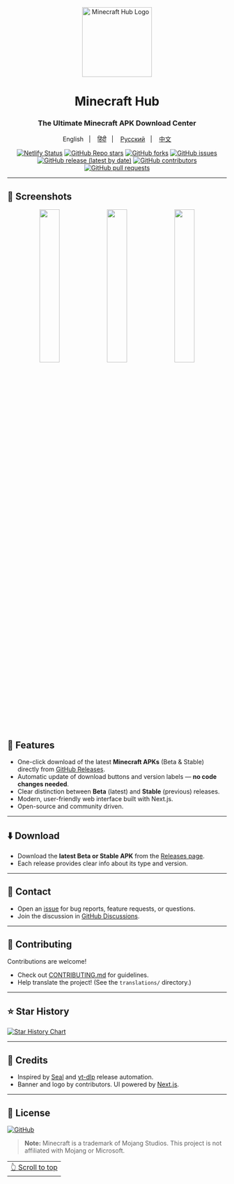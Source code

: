 <div align="center">

<img src="public/icon.png" width="160" height="160" align="center" alt="Minecraft Hub Logo">

# Minecraft Hub

### The Ultimate Minecraft APK Download Center

English
&nbsp;&nbsp;| &nbsp;&nbsp;
<a href="https://github.com/HexaGhost-09/minecraft-hub/blob/main/translations/README-hi.md">हिंदी</a>
&nbsp;&nbsp;| &nbsp;&nbsp;
<a href="https://github.com/HexaGhost-09/minecraft-hub/blob/main/translations/README-ru.md">Русский</a>
&nbsp;&nbsp;| &nbsp;&nbsp;
<a href="https://github.com/HexaGhost-09/minecraft-hub/blob/main/translations/README-zh.md">中文</a>
<!-- Add more translations as they become available -->

[![Netlify Status](https://api.netlify.com/api/v1/badges/68b21e10-91e8-462b-94d2-dd19348451eb/deploy-status)](https://app.netlify.com/projects/the-minecraft-hub/deploys)
[![GitHub Repo stars](https://img.shields.io/github/stars/HexaGhost-09/minecraft-hub?style=flat&logo=github)](https://github.com/HexaGhost-09/minecraft-hub/stargazers)
[![GitHub forks](https://img.shields.io/github/forks/HexaGhost-09/minecraft-hub?style=flat&logo=github)](https://github.com/HexaGhost-09/minecraft-hub/network)
[![GitHub issues](https://img.shields.io/github/issues/HexaGhost-09/minecraft-hub)](https://github.com/HexaGhost-09/minecraft-hub/issues)
[![GitHub release (latest by date)](https://img.shields.io/github/v/release/HexaGhost-09/minecraft-hub)](https://github.com/HexaGhost-09/minecraft-hub/releases)
[![GitHub contributors](https://img.shields.io/github/contributors/HexaGhost-09/minecraft-hub)](https://github.com/HexaGhost-09/minecraft-hub/graphs/contributors)
[![GitHub pull requests](https://img.shields.io/github/issues-pr/HexaGhost-09/minecraft-hub)](https://github.com/HexaGhost-09/minecraft-hub/pulls)

</div>

---

## 📱 Screenshots

<div align="center">
  <img src="public/screenshots/1.png" width="30%" />
  <img src="public/screenshots/2.png" width="30%" />
  <img src="public/screenshots/3.png" width="30%" />
  <!-- Add more screenshots as needed -->
</div>

<br>

## 📖 Features

- One-click download of the latest **Minecraft APKs** (Beta & Stable) directly from [GitHub Releases](https://github.com/HexaGhost-09/minecraft-hub/releases).
- Automatic update of download buttons and version labels — **no code changes needed**.
- Clear distinction between **Beta** (latest) and **Stable** (previous) releases.
- Modern, user-friendly web interface built with Next.js.
- Open-source and community driven.

---

## ⬇️ Download

- Download the **latest Beta or Stable APK** from the [Releases page](https://github.com/HexaGhost-09/minecraft-hub/releases).
- Each release provides clear info about its type and version.

---

## 💬 Contact

- Open an [issue](https://github.com/HexaGhost-09/minecraft-hub/issues) for bug reports, feature requests, or questions.
- Join the discussion in [GitHub Discussions](https://github.com/HexaGhost-09/minecraft-hub/discussions).

---

## 🤝 Contributing

Contributions are welcome!

- Check out [CONTRIBUTING.md](https://github.com/HexaGhost-09/minecraft-hub/blob/main/CONTRIBUTING.md) for guidelines.
- Help translate the project! (See the `translations/` directory.)

---

## ⭐️ Star History

[![Star History Chart](https://api.star-history.com/svg?repos=HexaGhost-09/minecraft-hub&type=Timeline)](https://star-history.com/#HexaGhost-09/minecraft-hub&Timeline)

---

## 🧱 Credits

- Inspired by [Seal](https://github.com/JunkFood02/Seal) and [yt-dlp](https://github.com/yt-dlp/yt-dlp) release automation.
- Banner and logo by contributors. UI powered by [Next.js](https://nextjs.org/).

---

## 📃 License

[![GitHub](https://img.shields.io/github/license/HexaGhost-09/minecraft-hub?style=for-the-badge)](https://github.com/HexaGhost-09/minecraft-hub/blob/main/LICENSE)

> **Note:** Minecraft is a trademark of Mojang Studios. This project is not affiliated with Mojang or Microsoft.

<div align="right">
<table><td>
<a href="#start-of-content">👆 Scroll to top</a>
</td></table>
</div>